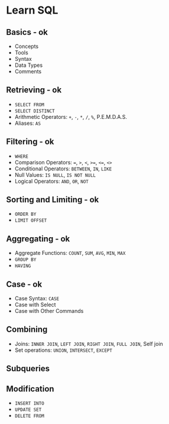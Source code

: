 # Learn SQL

## Basics - ok

- Concepts
- Tools
- Syntax
- Data Types
- Comments

## Retrieving - ok

- `SELECT FROM`
- `SELECT DISTINCT`
- Arithmetic Operators: `+`, `-`, `*`, `/`, `%`, P.E.M.D.A.S.
- Aliases: `AS`

## Filtering - ok

- `WHERE`
- Comparison Operators: `=`, `>`, `<`, `>=`, `<=`, `<>`
- Conditional Operators: `BETWEEN`, `IN`, `LIKE`
- Null Values: `IS NULL`, `IS NOT NULL`
- Logical Operators: `AND`, `OR`, `NOT`

## Sorting and Limiting - ok

- `ORDER BY`
- `LIMIT OFFSET`

## Aggregating - ok

- Aggregate Functions: `COUNT`, `SUM`, `AVG`, `MIN`, `MAX`
- `GROUP BY`
- `HAVING`

## Case - ok

- Case Syntax: `CASE`
- Case with Select
- Case with Other Commands

## Combining

- Joins: `INNER JOIN`, `LEFT JOIN`, `RIGHT JOIN`, `FULL JOIN`, Self join
- Set operations: `UNION`, `INTERSECT`, `EXCEPT`

## Subqueries

## Modification

- `INSERT INTO`
- `UPDATE SET`
- `DELETE FROM`
